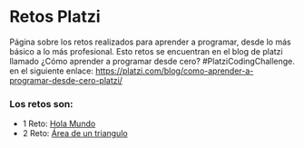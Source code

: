 # Retos Platzi

Página sobre los retos realizados para aprender a programar, desde lo más básico a lo más profesional. Esto retos se encuentran en el blog de platzi llamado ¿Cómo aprender a programar desde cero? #PlatziCodingChallenge. en el siguiente enlace: https://platzi.com/blog/como-aprender-a-programar-desde-cero-platzi/

### Los retos son:

- 1 Reto: [Hola Mundo](/reto1/holamundo.html)
- 2 Reto: [Área de un triangulo](/reto2/areaTriangulo.html)
